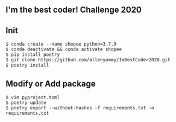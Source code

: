 ## I'm the best coder! Challenge 2020

## Init
```
$ conda create --name shopee python=3.7.9
$ conda deactivate && conda activate shopee
$ pip install poetry
$ git clone https://github.com/allenyummy/ImBestCoder2020.git
$ poetry install
```

## Modify or Add package
```
$ vim pyproject.toml
$ poetry update
$ poetry export --without-hashes -f requirements.txt -o requirements.txt
```